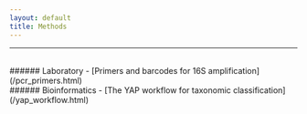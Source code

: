 ```yaml
---
layout: default
title: Methods
---
```

---
<br/>
###### Laboratory
- [Primers and barcodes for 16S amplification](/pcr_primers.html)  
<br/>
###### Bioinformatics
- [The YAP workflow for taxonomic classification](/yap_workflow.html)  
<br/>
<!-- - [Building an ITS Database](pages/user_site.html)

###### Statistics
- [Bayesian Model Averaging](pages/nojekyll.html)

###### Open source code and additional resources
- [Resources](pages/resources.html) -->
